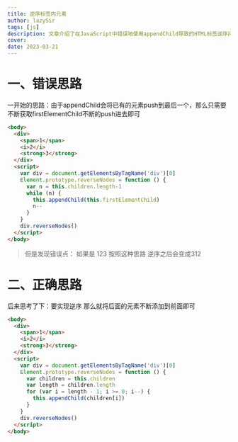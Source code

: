 ```yaml
---
title: 逆序标签内元素
author: lazySir
tags: [js]
description: 文章介绍了在JavaScript中错误地使用appendChild导致的HTML标签逆序问题，以及如何修正思路，通过将元素从后往前添加来正确实现逆序排列。错误方法是将firstElementChild不断添加到末尾，而正确方法是遍历children数组从后往前添加到父元素。
cover: 
date: 2023-03-21
---
```



# 一、错误思路
一开始的思路：由于appendChild会将已有的元素push到最后一个，那么只需要不断获取firstElementChild不断的push进去即可
```html
<body>
  <div>
    <span>1</span>
    <i>2</i>
    <strong>3</strong>
  </div>
  <script>
    var div = document.getElementsByTagName('div')[0]
    Element.prototype.reverseNodes = function () {
      var n = this.children.length-1
      while (n) {
        this.appendChild(this.firstElementChild)
        n--
      }
    }
    div.reverseNodes() 
  </script>
</body>
```
>但是发现错误点：  如果是 123  按照这种思路 逆序之后会变成312


# 二、正确思路
后来思考了下：要实现逆序 那么就将后面的元素不断添加到前面即可
```html
<body>
  <div>
    <span>1</span>
    <i>2</i>
    <strong>3</strong>
  </div>
  <script>
    var div = document.getElementsByTagName('div')[0]
    Element.prototype.reverseNodes = function () {
      var children = this.children
      var length = children.length
      for (var i = length - 1; i >= 0; i--) {
        this.appendChild(children[i])
      }
    }
    div.reverseNodes() 
  </script>
</body>
```
